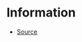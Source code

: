 # Information
- [Source](https://drive.google.com/file/d/1UA__9LhelmqZTsWSLutio-70-l45CL7b/view?usp=sharing)
